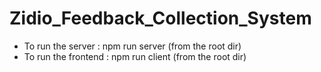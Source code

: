 # Zidio_Feedback_Collection_System
- To run the server : npm run server (from the root dir)
- To run the frontend : npm run client (from the root dir)
